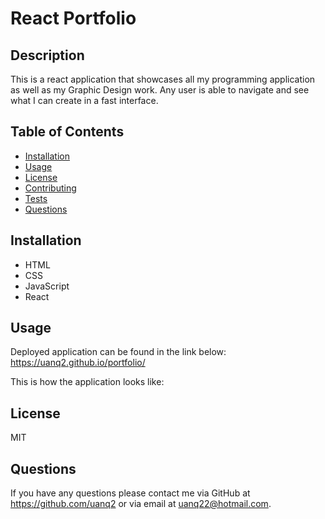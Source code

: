 # React Portfolio

## Description

This is a react application that showcases all my programming application as well as my Graphic Design work. Any user is able to navigate and see what I can create in a fast interface.

## Table of Contents

- [Installation](#Installation)
- [Usage](#Usage)
- [License](#License)
- [Contributing](#Contributing)
- [Tests](#Tests)
- [Questions](#Questions)

## Installation

- HTML
- CSS
- JavaScript
- React

## Usage

Deployed application can be found in the link below:
https://uanq2.github.io/portfolio/

This is how the application looks like:

## License

MIT

## Questions

If you have any questions please contact me via GitHub at https://github.com/uanq2 or via email at uanq22@hotmail.com.
